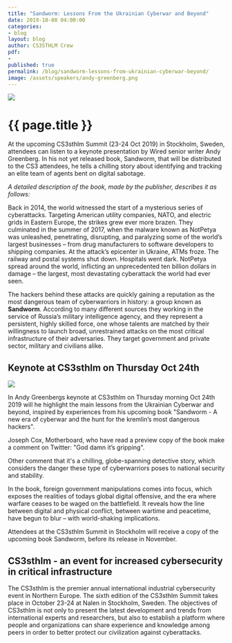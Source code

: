 ```yaml
---
title: "Sandworm: Lessons From the Ukrainian Cyberwar and Beyond"
date: 2019-10-08 04:00:00
categories:
- blog
layout: blog
author: CS3STHLM Crew
pdf:
- 
published: true
permalink: /blog/sandworm-lessons-from-ukrainian-cyberwar-beyond/
image: /assets/speakers/andy-greenberg.png
---
```


<img src="{{ site.baseurl }}/assets/photos/andy-greenberg-sandworm.jpg" class="blog-content-image-full" />

<h1 class="blog-title" itemprop="name headline">{{ page.title }}</h1>

At the upcoming CS3sthlm Summit (23-24 Oct 2019) in Stockholm, Sweden, attendees can listen to a keynote presentation by Wired senior writer Andy Greenberg. In his not yet released book, Sandworm, that will be distributed to the CS3 attendees, he tells a chilling story about identifying and tracking an elite team of agents bent on digital sabotage.

*A detailed description of the book, made by the publisher, describes it as follows:*

Back in 2014, the world witnessed the start of a mysterious series of cyberattacks. Targeting American utility companies, NATO, and electric grids in Eastern Europe, the strikes grew ever more brazen. They culminated in the summer of 2017, when the malware known as NotPetya was unleashed, penetrating, disrupting, and paralyzing some of the world’s largest businesses – from drug manufacturers to software developers to shipping companies. At the attack’s epicenter in Ukraine, ATMs froze. The railway and postal systems shut down. Hospitals went dark. NotPetya spread around the world, inflicting an unprecedented ten billion dollars in damage – the largest, most devastating cyberattack the world had ever seen.

The hackers behind these attacks are quickly gaining a reputation as the most dangerous team of cyberwarriors in history: a group known as **Sandworm**. According to many different sources they working in the service of Russia’s military intelligence agency, and they represent a persistent, highly skilled force, one whose talents are matched by their willingness to launch broad, unrestrained attacks on the most critical infrastructure of their adversaries. They target government and private sector, military and civilians alike.

## Keynote at CS3sthlm on Thursday Oct 24th

<div class="blog-image blog-image-right">
	<img src="{{ site.baseurl }}/assets/speakers/andy-greenberg.png" />
</div>

In Andy Greenbergs keynote at CS3sthlm on Thursday morning Oct 24th 2019 will he highlight the main lessons from the Ukrainian Cyberwar and beyond, inspired by experiences from his upcoming book "Sandworm - A new era of cyberwar and the hunt for the kremlin’s most dangerous hackers".

Joseph Cox, Motherboard, who have read a preview copy of the book make a comment on Twitter: "God damn it’s gripping".

Other comment that it's a chilling, globe-spanning detective story, which considers the danger these type of cyberwarriors poses to national security and stability.

In the book, foreign government manipulations comes into focus, which exposes the realities of todays global digital offensive, and the era where warfare ceases to be waged on the battlefield. It reveals how the line between digital and physical conflict, between wartime and peacetime, have begun to blur – with world-shaking implications.

Attendees at the CS3sthlm Summit in Stockholm will receive a copy of the upcoming book Sandworm, before its release in November.

## CS3sthlm - an event for increased cybersecurity in critical infrastructure

The CS3sthlm is the premier annual international industrial cybersecurity event in Northern Europe. The sixth edition of the CS3sthlm Summit takes place in October 23-24 at Nalen in Stockholm, Sweden. The objectives of CS3sthlm is not only to present the latest development and trends from international experts and researchers, but also to establish a platform where people and organizations can share experience and knowledge among peers in order to better protect our civilization against cyberattacks.